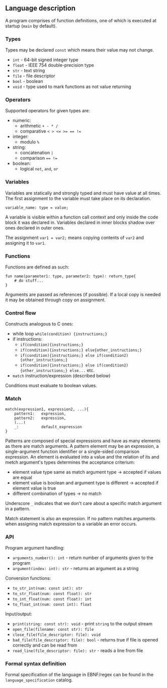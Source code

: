 ## Language description
A program comprises of function definitions, one of which is executed at startup (`main` by default).

### Types
Types may be declared `const` which means their value may not change.
- `int` - 64-bit signed integer type
- `float` - IEEE 754 double-precision type
- `str` - text string
- `file` - file descriptor
- `bool` - boolean
- `void` - type used to mark functions as not value returning

### Operators
Supported operators for given types are:
- numeric:
  - arithmetic `+ - * /`
  - comparative `< > <= >= == !=`
- integer:
  - modulo `%`
- string:
  - concatenation `|`
  - comparison `== !=`
- boolean:
  - logical `not`, `and`, `or`

### Variables
Variables are statically and strongly typed and must have value at all times. The first assignment to the variable must take place on its declaration.
```
variable_name: type = value;
```
A variable is visible within a function call context and only inside the code block it was declared in. Variables declared in inner blocks shadow over ones declared in outer ones.

The assignment `var1 = var2;` means copying contents of `var2` and assigning it to `var1`.

### Functions
Functions are defined as such:
```
fun name(parameter1: type, parameter2: type): return_type{
    # do stuff...
}
```
Arguments are passed as references (if possible). If a local copy is needed it may be obtained through copy on assignment.

### Control flow
Constructs analogous to C ones:
- while loop `while(condition) {instructions;}`
- if instructions:
  - `if(condition){instructions;}`
  - `if(condition){instructions;} else{other_instructions;}`
  - `if(condition){instructions;} else if(condition2){other_instructions;}`
  - `if(condition){instructions;} else if(condition2){other_instructions;} else...` etc.
- `match` instruction/expression (described below)

Conditions must evaluate to boolean values.

### Match
```
match(expression1, expression2, ...){
    pattern1:   expression,
    pattern2:   expression,
    (...)
    _:          default_expression
}
```
Patterns are composed of special expressions and have as many elements as there are match arguments. A pattern element may be an expression, a single-argument function identifier or a single-sided comparison expression. An element is evaluated into a value and the relation of its and metch argument's types determines the acceptance criterium:
- element value type same as match argument type -> accepted if values are equal
- element value is boolean and argument type is different -> accepted if element value is true
- different combination of types -> no match
  
Underscore `_` indicates that we don't care about a specific match argument in a pattern.

Match statement is also an expression. If no pattern matches arguments when assigning match expression to a variable an error occurs.

### API
Program argument handling:
- `arguments_number(): int` - return number of arguments given to the program
- `argument(index: int): str` - returns an argument as a string

Conversion functions:
- `to_str_int(num: const int): str`
- `to_str_float(num: const float): str`
- `to_int_float(num: const float): int`
- `to_float_int(num: const int): float`

Input/output:
- `print(string: const str): void` - print `string` to the output stream
- `open_file(filename: const str): file`
- `close_file(file_descriptor: file): void`
- `bad_file(file_descriptor: file): bool` - returns true if file is opened correctly and can be read from
- `read_line(file_descriptor: file): str` - reads a line from file


### Formal syntax definition
Formal specification of the language in EBNF/regex can be found in the `language_specification` catalog.
